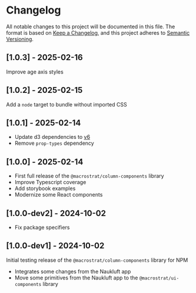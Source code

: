 # Changelog

All notable changes to this project will be documented in this file. The format
is based on [Keep a Changelog](https://keepachangelog.com/en/1.0.0/), and this
project adheres to [Semantic Versioning](https://semver.org/spec/v2.0.0.html).

## [1.0.3] - 2025-02-16

Improve age axis styles

## [1.0.2] - 2025-02-15

Add a `node` target to bundle without imported CSS

## [1.0.1] - 2025-02-14

- Update d3 dependencies to
  [v6](https://observablehq.com/@d3/d3v6-migration-guide)
- Remove `prop-types` dependency

## [1.0.0] - 2025-02-14

- First full release of the `@macrostrat/column-components` library
- Improve Typescript coverage
- Add storybook examples
- Modernize some React components

## [1.0.0-dev2] - 2024-10-02

- Fix package specifiers

## [1.0.0-dev1] - 2024-10-02

Initial testing release of the `@macrostrat/column-components` library for NPM

- Integrates some changes from the Naukluft app
- Move some primitives from the Naukluft app to the `@macrostrat/ui-components`
  library
